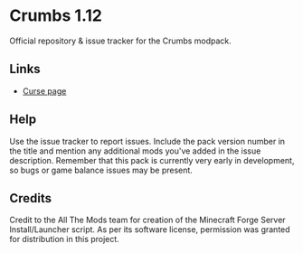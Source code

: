 # Crumbs 1.12

Official repository & issue tracker for the Crumbs modpack.
  
## Links
* [Curse page](https://minecraft.curseforge.com/projects/crumbs)

## Help
Use the issue tracker to report issues. Include the pack version number in the title and mention any additional mods you've added in the issue description. Remember that this pack is currently very early in development, so bugs or game balance issues may be present.

## Credits

Credit to the All The Mods team for creation of the Minecraft Forge Server Install/Launcher script. As per its software license, permission was granted for distribution in this project.